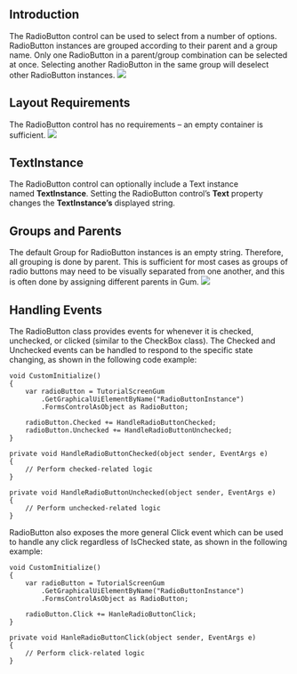 ## Introduction

The RadioButton control can be used to select from a number of options. RadioButton instances are grouped according to their parent and a group name. Only one RadioButton in a parent/group combination can be selected at once. Selecting another RadioButton in the same group will deselect other RadioButton instances. [![](/wp-content/uploads/2017/12/2017-12-21_07-04-05.gif)](/wp-content/uploads/2017/12/2017-12-21_07-04-05.gif)

## Layout Requirements

The RadioButton control has no requirements – an empty container is sufficient. [![](/wp-content/uploads/2017/12/img_5a485e78076db.png)](/wp-content/uploads/2017/12/img_5a485e78076db.png)

## TextInstance

The RadioButton control can optionally include a Text instance named **TextInstance**. Setting the RadioButton control’s **Text** property changes the **TextInstance’s** displayed string.

## Groups and Parents

The default Group for RadioButton instances is an empty string. Therefore, all grouping is done by parent. This is sufficient for most cases as groups of radio buttons may need to be visually separated from one another, and this is often done by assigning different parents in Gum. [![](/wp-content/uploads/2017/12/2017-12-21_07-27-46.gif)](/wp-content/uploads/2017/12/2017-12-21_07-27-46.gif)

## Handling Events

The RadioButton class provides events for whenever it is checked, unchecked, or clicked (similar to the CheckBox class). The Checked and Unchecked events can be handled to respond to the specific state changing, as shown in the following code example:

``` lang:c#
void CustomInitialize()
{
    var radioButton = TutorialScreenGum
        .GetGraphicalUiElementByName("RadioButtonInstance")
        .FormsControlAsObject as RadioButton;

    radioButton.Checked += HandleRadioButtonChecked;
    radioButton.Unchecked += HandleRadioButtonUnchecked;
}

private void HandleRadioButtonChecked(object sender, EventArgs e)
{
    // Perform checked-related logic
}

private void HandleRadioButtonUnchecked(object sender, EventArgs e)
{
    // Perform unchecked-related logic
}
```

RadioButton also exposes the more general Click event which can be used to handle any click regardless of IsChecked state, as shown in the following example:

``` lang:c#
void CustomInitialize()
{
    var radioButton = TutorialScreenGum
        .GetGraphicalUiElementByName("RadioButtonInstance")
        .FormsControlAsObject as RadioButton;
 
    radioButton.Click += HanleRadioButtonClick;
}
 
private void HanleRadioButtonClick(object sender, EventArgs e)
{
    // Perform click-related logic
}
```

 
